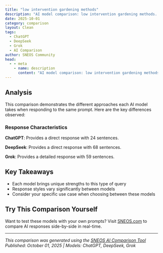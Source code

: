 ```yaml
---
title: "low intervention gardening methods"
description: "AI model comparison: low intervention gardening methods..."
date: 2025-10-01
category: comparison
layout: Clean
tags:
  - ChatGPT
  - DeepSeek
  - Grok
  - AI Comparison
author: SNEOS Community
head:
  - - meta
    - name: description
      content: "AI model comparison: low intervention gardening methods..."
---
```


<ChatComparison
  title="low intervention gardening methods"
  prompt="low intervention gardening methods"
  :responses='{"ChatGPT": "Low intervention gardening methods focus on working with natural processes to create a healthy, sustainable garden with minimal effort and disturbance. These methods promote biodiversity, improve soil health, and reduce the need for chemicals and intensive labor. Here are some common low intervention gardening techniques:\n\n1. **Mulching:** Applying organic mulch (like leaves, grass clippings, straw, or wood chips) helps retain moisture, suppress weeds, and enrich the soil as it breaks down.\n\n2. **No-Dig Gardening:** Instead of turning over the soil, add compost and mulch on top. This protects soil structure, encourages beneficial organisms, and reduces weed growth.\n\n3. **Permaculture Principles:** Design your garden to mimic natural ecosystems, using companion planting, perennial crops, and creating habitats that support beneficial insects and wildlife.\n\n4. **Natural Composting:** Use kitchen scraps and garden waste to produce your own compost\u2014this enriches soil naturally and reduces waste.\n\n5. **Using Native Plants:** Plant species adapted to your local environment, which typically need less water, fertilizer, and pest control.\n\n6. **Encouraging Beneficial Insects:** Grow a diversity of plants to attract pollinators and predatory insects that naturally control pests.\n\n7. **Water Conservation:** Employ rainwater harvesting, drip irrigation, and drought-tolerant plants to minimize watering needs.\n\n8. **Minimal Chemical Use:** Avoid synthetic pesticides and fertilizers, opting for organic or homemade remedies if necessary.\n\n9. **Allowing Some Wild Areas:** Leaving parts of your garden undisturbed helps maintain habitat for wildlife and promotes ecological balance.\n\n10. **Crop Rotation and Polyculture:** Rotate crops to reduce pest buildup and grow a mix of plants together to improve soil health and reduce vulnerability.\n\nBy adopting these low intervention methods, gardeners can create productive and resilient gardens that require less maintenance and support environmental health.", "DeepSeek": "Of course. \u0022Low intervention gardening\u0022 is a philosophy that works *with* nature to create a resilient, healthy, and productive garden with less effort, fewer inputs, and minimal disturbance over time. It\u0027s about being a steward rather than a controller.\n\nThe core principles are: **Observe, Support Natural Processes, and Minimize Disruption.**\n\nHere are the key methods, broken down by category.\n\n---\n\n### 1. Soil is the Foundation: \u0022Feed the Soil, Not the Plant\u0022\n\nHealthy soil is a living ecosystem. When it\u0027s thriving, it does most of the work for you.\n\n* **No-Dig / No-Till Gardening:**\n * **Concept:** Avoid turning or tilling the soil. Tilling destroys fungal networks (mycorrhizae), disrupts soil life, brings weed seeds to the surface, and leads to compaction.\n * **How-to:** Simply add a thick layer (4-6 inches) of well-rotted compost or other organic matter on top of your soil each year. Plant directly into this layer. Worms and microorganisms will naturally incorporate it into the subsoil.\n\n* **Composting:**\n * **Concept:** Recycle garden and kitchen waste into rich humus to feed your soil. This is the primary \u0022input\u0022 in a low-intervention garden.\n * **Low-Intervention Style:** Use slow, cold compost piles or enclosed bins. You don\u0027t need to turn it frequently; just layer greens (nitrogen-rich) and browns (carbon-rich) and let nature take its time.\n\n* **Mulching Heavily:**\n * **Concept:** A layer of mulch on the soil surface suppresses weeds, retains moisture, regulates soil temperature, and slowly breaks down to feed the soil.\n * **Materials:** Wood chips, straw, leaf mold, grass clippings, compost, or even cardboard or newspaper (sheet mulching).\n\n---\n\n### 2. Plant Choices and Ecosystem Design\n\nWhat you plant and how you arrange it dramatically affects the amount of work required.\n\n* **Right Plant, Right Place:**\n * **Concept:** Choose plants that are naturally suited to your site\u0027s conditions (sun, soil type, moisture). A drought-tolerant plant in a sunny, dry spot will thrive with no extra water.\n * **Examples:** Use native plants, which are adapted to your local climate and pests.\n\n* **Perennial Focus:**\n * **Concept:** Grow plants that come back year after year. They establish deep root systems, require less water, and you don\u0027t have to replant them annually.\n * **Examples:** Fruit trees, berry bushes, asparagus, rhubarb, and perennial herbs and flowers.\n\n* **Polycultures \u0026 Companion Planting:**\n * **Concept:** Mix different types of plants together instead of planting in monoculture rows. This confuses pests, attracts beneficial insects, and makes better use of space and soil nutrients.\n * **Example:** The \u0022Three Sisters\u0022 method (corn, beans, and squash) is a classic polyculture.\n\n---\n\n### 3. Advanced Ecosystem Mimicry\n\nThese methods take low-intervention to the next level by creating self-sustaining systems.\n\n* **Plant Guilds:**\n * **Concept:** A guild is a community of plants, animals, and fungi that support each other, often centered around a central element like a fruit tree.\n * **Example:** Under an apple tree, you might plant:\n * **Nitrogen-fixers:** Clover or lupine to fertilize the soil.\n * **Dynamic accumulators:** Comfrey with deep roots to pull up minerals.\n * **Pollinator attractors:** Borage or yarrow.\n * **Groundcover:** Strawberries to suppress weeds.\n\n* **Food Forests / Forest Gardening:**\n * **Concept:** This is the ultimate low-intervention goal. You design a garden to mimic the structure and function of a young natural forest, but with edible and useful plants. It has multiple layers (canopy, understory, shrubs, herbs, ground cover, roots) and becomes increasingly self-maintaining over time.\n\n---\n\n### 4. Pest and Weed Management\n\nThe goal is balance, not eradication.\n\n* **Encourage Beneficial Insects \u0026 Wildlife:**\n * **Concept:** Create habitat for the \u0022good guys\u0022 that will prey on the \u0022bad guys.\u0022\n * **How-to:** Plant a diversity of flowers (especially those with small, open flowers like alyssum, dill, and yarrow) to provide nectar and pollen for predatory insects like ladybugs and hoverflies. Install bird boxes and bug hotels.\n\n* **Tolerance \u0026 Observation:**\n * **Concept:** Accept a certain level of pest damage. A few aphids are a food source for ladybird larvae. Don\u0027t reach for a spray at the first sign of trouble; observe to see if the ecosystem will balance itself.\n\n* **Weed Smothering:**\n * **Concept:** Use the methods above\u2014thick mulch and dense planting\u2014to outcompete weeds for light. For persistent weeds, spot-smother them with cardboard or a light-blocking mulch.\n\n---\n\n### A Simple \u0022Getting Started\u0022 Plan:\n\n1. **Observe:** Spend a season just watching your garden. Where does the sun fall? Where does water pool? Where is it dry?\n2. **Start a Compost Pile:** Begin building your own fertility.\n3. **Create One No-Dig Bed:**\n * Mow or scalp the grass/weeds in a small area.\n * Lay down cardboard or several layers of newspaper to smother what\u0027s beneath.\n * Add a 6-inch layer of a compost/soil mix on top.\n * Plant into it and mulch well.\n4. **Choose Easy, Resilient Plants:** Start with perennial herbs, native flowers, and easy vegetables like kale, potatoes, or squash.\n5. **Mulch Everything:** Apply a thick layer of mulch to all bare soil in your garden.\n\nBy adopting these methods, you shift from a constant cycle of digging, weeding, and feeding to a more observational and supportive role. The garden becomes a living partner, and your \u0022work\u0022 becomes a more peaceful and rewarding interaction.", "Grok": "Low-intervention gardening is a sustainable, eco-friendly approach to cultivating plants that emphasizes working with nature rather than against it. It focuses on minimizing human interference, reducing resource use, and fostering a balanced ecosystem in the garden. This method is often associated with permaculture, regenerative gardening, and wildlife-friendly practices. Below are some key principles and methods for low-intervention gardening:\n\n---\n\n### **1. Work with Nature**\n- **Understand Your Environment**: Observe your garden\u2019s natural conditions\u2014sunlight, wind, soil type, drainage, and existing flora and fauna. Design your garden to complement these conditions rather than trying to force unsuitable plants or layouts.\n- **Mimic Natural Ecosystems**: Create plant communities that mirror natural ecosystems, such as meadows, woodlands, or wetlands, to encourage biodiversity and self-sustainability.\n- **Choose Native Plants**: Opt for plants that are indigenous to your region. They are better adapted to local conditions, require less maintenance, and support native wildlife like pollinators and birds.\n\n---\n\n### **2. Minimize Soil Disturbance**\n- **No-Dig Gardening**: Avoid tilling or digging the soil, which can disrupt soil structure, kill beneficial organisms, and release stored carbon. Instead, build soil health by adding layers of organic matter (compost, mulch, or manure) on top.\n- **Use Mulch**: Cover bare soil with organic mulch (like straw, wood chips, or leaves) to retain moisture, suppress weeds, and improve soil fertility as it decomposes.\n- **Encourage Soil Life**: Promote a thriving soil ecosystem by avoiding synthetic fertilizers and pesticides, which can harm beneficial microbes, worms, and insects.\n\n---\n\n### **3. Conserve Water**\n- **Rainwater Harvesting**: Collect and store rainwater in barrels or tanks to irrigate your garden, reducing reliance on municipal water.\n- **Drought-Tolerant Plants**: Select plants that thrive with minimal watering once established.\n- **Efficient Watering**: If irrigation is needed, use drip systems or soaker hoses to deliver water directly to plant roots, minimizing waste. Water early in the morning or late in the afternoon to reduce evaporation.\n- **Plant in Groups**: Group plants with similar water needs together to avoid over- or under-watering.\n\n---\n\n### **4. Encourage Biodiversity**\n- **Create Habitats**: Leave areas of your garden wild with long grass, log piles, or stone walls to provide shelter for insects, birds, and small mammals.\n- **Plant for Pollinators**: Include flowers that bloom at different times of the year to provide a consistent food source for bees, butterflies, and other pollinators.\n- **Companion Planting**: Pair plants that benefit each other, such as marigolds with vegetables to deter pests, or beans with corn for natural nitrogen fixation.\n- **Attract Beneficial Insects**: Encourage predatory insects like ladybugs and lacewings to control pests naturally by planting nectar-rich flowers or installing insect hotels.\n\n---\n\n### **5. Reduce Waste and Inputs**\n- **Composting**: Recycle kitchen scraps, garden clippings, and fallen leaves into compost to enrich your soil naturally.\n- **Reuse and Repurpose**: Use natural or secondhand materials for garden structures (e.g., branches for trellises or old bricks for paths) instead of buying new items.\n- **Avoid Chemicals**: Skip synthetic fertilizers, herbicides, and pesticides. Use natural pest control methods (like companion planting or hand-picking pests) and organic soil amendments (like compost or seaweed).\n\n---\n\n### **6. Let Nature Do the Work**\n- **Perennials Over Annuals**: Favor perennial plants, which return year after year without replanting, over high-maintenance annuals.\n- **Self-Seeding Plants**: Allow plants like poppies, forget-me-nots, or calendula to self-seed, filling gaps naturally without additional planting.\n- **Accept Imperfection**: Embrace a less manicured look. Allow some weeds to grow if they aren\u2019t harmful, as they can provide food or habitat for wildlife.\n- **Natural Pest Control**: Trust that nature will balance itself over time. A healthy ecosystem with diverse predators will often keep pest populations in check without intervention.\n\n---\n\n### **7. Low-Maintenance Design**\n- **Ground Covers**: Use low-growing plants or mulch as ground cover to reduce weeding and watering needs.\n- **Layered Planting**: Design with layers (trees, shrubs, perennials, ground cover) to create a self-sustaining system where plants shade the soil, reduce evaporation, and drop organic matter to feed the earth.\n- **Meadows and Wild Areas**: Replace traditional lawns with wildflower meadows or native grasses that require less mowing and watering.\n\n---\n\n### **Benefits of Low-Intervention Gardening**\n- **Environmental Impact**: Reduces water use, chemical runoff, and carbon footprint.\n- **Cost-Effective**: Less need for expensive inputs like fertilizers, pesticides, or new plants.\n- **Time-Saving**: Minimal maintenance once the garden is established.\n- **Wildlife Support**: Boosts local biodiversity by providing food and habitat.\n- **Resilience**: Creates a garden that adapts to changing conditions with less human effort.\n\n---\n\n### **Getting Started**\n1. **Assess Your Space**: Take note of your garden\u2019s microclimate, soil type, and existing plants or wildlife.\n2. **Start Small**: Begin with a small area to test low-intervention methods, such as a no-dig bed or a wildflower patch.\n3. **Be Patient**: Low-intervention gardening is a long-term process. Ecosystems take time to establish and balance.\n4. **Learn from Nature**: Observe how plants and animals interact in your garden and adapt your practices to support those relationships.\n\nBy adopting low-intervention gardening methods, you can create a thriving, self-sustaining garden that benefits both you and the environment with minimal effort over time. If you have a specific garden type or region in mind, let me know, and I can provide more tailored advice!"}' 
  published-date="18:39"
/>

## Analysis

This comparison demonstrates the different approaches each AI model takes when responding to the same prompt. Here are the key differences observed:

### Response Characteristics

**ChatGPT**: Provides a direct response with 24 sentences. 

**DeepSeek**: Provides a direct response with 68 sentences. 

**Grok**: Provides a detailed response with 59 sentences. 

## Key Takeaways

- Each model brings unique strengths to this type of query
- Response styles vary significantly between models
- Consider your specific use case when choosing between these models

## Try This Comparison Yourself

Want to test these models with your own prompts? Visit [SNEOS.com](https://sneos.com) to compare AI responses side-by-side in real-time.

---

*This comparison was generated using the [SNEOS AI Comparison Tool](https://sneos.com)*
*Published: October 01, 2025 | Models: ChatGPT, DeepSeek, Grok*
